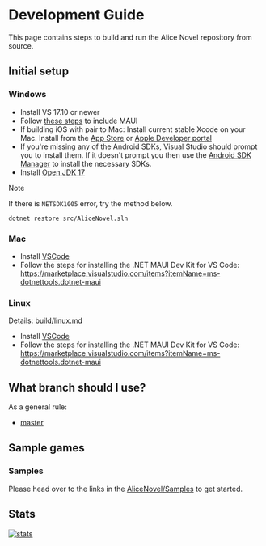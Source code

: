 # Development Guide

This page contains steps to build and run the Alice Novel repository from source.

## Initial setup

### Windows

- Install VS 17.10 or newer
- Follow [these steps](https://learn.microsoft.com/dotnet/maui/get-started/installation?tabs=vswin) to include MAUI
- If building iOS with pair to Mac: Install current stable Xcode on your Mac. Install from the [App Store](https://apps.apple.com/us/app/xcode/id497799835?mt=12) or [Apple Developer portal](https://developer.apple.com/download/more/?name=Xcode)
- If you're missing any of the Android SDKs, Visual Studio should prompt you to install them. If it doesn't prompt you then use the [Android SDK Manager](https://learn.microsoft.com/xamarin/android/get-started/installation/android-sdk) to install the necessary SDKs.
- Install [Open JDK 17](https://learn.microsoft.com/en-us/java/openjdk/download#openjdk-17)

> [!note]
> If there is `NETSDK1005` error, try the method below.
> 
> ```shell
> dotnet restore src/AliceNovel.sln
> ```
> <!--
> `AliceNovel.csproj`
> ```diff xml
> + <TargetFrameworks>net8.0-windows10.0.19041.0</TargetFrameworks>
> - <TargetFrameworks>net8.0-android</TargetFrameworks>
> - <TargetFrameworks Condition="$([MSBuild]::IsOSPlatform('windows'))">$(TargetFrameworks);net8.0-windows10.0.19041.0</TargetFrameworks>
> - <TargetFrameworks Condition="!$([MSBuild]::IsOSPlatform('linux'))">$(TargetFrameworks);net8.0-android;net8.0-ios;net8.0-maccatalyst</TargetFrameworks>
> ```
> -->

### Mac

- Install [VSCode](https://code.visualstudio.com/download)
- Follow the steps for installing the .NET MAUI Dev Kit for VS Code: https://marketplace.visualstudio.com/items?itemName=ms-dotnettools.dotnet-maui

### Linux

Details: [build/linux.md](./build/linux.md)

- Install [VSCode](https://code.visualstudio.com/download)
- Follow the steps for installing the .NET MAUI Dev Kit for VS Code: https://marketplace.visualstudio.com/items?itemName=ms-dotnettools.dotnet-maui

## What branch should I use?

As a general rule:

- [master](https://github.com/AliceNovel/AliceNovel/tree/master)

## Sample games

### Samples

Please head over to the links in the [AliceNovel/Samples](https://github.com/AliceNovel/Samples) to get started.

## Stats

[![stats](https://repobeats.axiom.co/api/embed/ea9ac7f76b2f9836ec873b8fe0d65979bee3f78f.svg)]()
